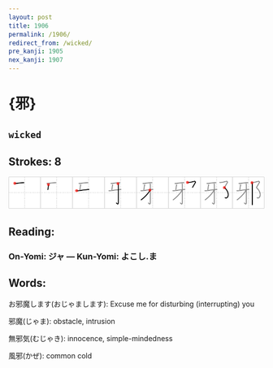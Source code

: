 ```yaml
---
layout: post
title: 1906
permalink: /1906/
redirect_from: /wicked/
pre_kanji: 1905
nex_kanji: 1907
---
```


# {邪}

## `wicked`

## Strokes: 8

<div class="stroke"><img src="../images/E982AA.png" /></div>

## Reading:

### On-Yomi: ジャ &mdash; Kun-Yomi: よこし.ま

## Words:

お邪魔します(おじゃまします): Excuse me for disturbing (interrupting) you

邪魔(じゃま): obstacle, intrusion

無邪気(むじゃき): innocence, simple-mindedness

風邪(かぜ): common cold
